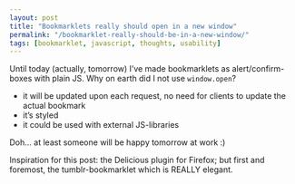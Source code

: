 ```yaml
---
layout: post
title: "Bookmarklets really should open in a new window"
permalink: "/bookmarklet-really-should-be-in-a-new-window/"
tags: [bookmarklet, javascript, thoughts, usability]
---
```


Until today (actually, tomorrow) I’ve made bookmarklets as alert/confirm-boxes with plain JS. Why on earth did I not use <code>window.open</code>?
<ul>
	<li>it will be updated upon each request, no need for clients to update the actual bookmark</li>
	<li>it’s styled</li>
	<li>it could be used with external JS-libraries</li>
</ul>
Doh… at least someone will be happy tomorrow at work :)

Inspiration for this post: the Delicious plugin for Firefox; but first and foremost, the tumblr-bookmarklet which is REALLY elegant.
